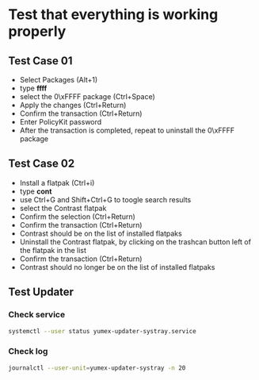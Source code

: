 # Test that everything is working properly

## Test Case 01

- Select Packages (Alt+1)
- type **ffff**
- select the 0\xFFFF package (Ctrl+Space)
- Apply the changes (Ctrl+Return)
- Confirm the transaction (Ctrl+Return)
- Enter PolicyKit password
- After the transaction is completed, repeat to uninstall the 0\xFFFF package

## Test Case 02

- Install a flatpak (Ctrl+i)
- type **cont**
- use Ctrl+G and Shift+Ctrl+G to toogle search results
- select the Contrast flatpak
- Confirm the selection (Ctrl+Return)
- Confirm the transaction (Ctrl+Return)
- Contrast should be on the list of installed flatpaks
- Uninstall the Contrast flatpak, by clicking on the trashcan button left of the flatpak in the list
- Confirm the transaction (Ctrl+Return)
- Contrast should no longer be on the list of installed flatpaks


## Test Updater
### Check service
```bash
systemctl --user status yumex-updater-systray.service
```
### Check log
```bash
journalctl --user-unit=yumex-updater-systray -n 20
```
